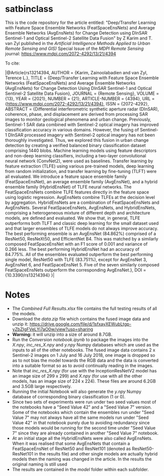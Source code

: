 # satbinclass

This is the code repository for the article entitled: "Deep/Transfer Learning with Feature Space Ensemble Networks (FeatSpaceEnsNets) and Average Ensemble Networks (AvgEnsNets) for Change Detection using DInSAR Sentinel-1 and Optical Sentinel-2 Satellite Data Fusion" by Z Karim and T. van Zyl published in the *Artificial Intelligence Methods Applied to Urban Remote Sensing and GIS)* Special Issue of the *MDPI Remote Sensing* journal: https://www.mdpi.com/2072-4292/13/21/4394 

To cite: 

|@Article{rs13214394,
AUTHOR = {Karim, Zainoolabadien and van Zyl, Terence L.},
TITLE = {Deep/Transfer Learning with Feature Space Ensemble Networks (FeatSpaceEnsNets) and Average Ensemble Networks (AvgEnsNets) for Change Detection Using DInSAR Sentinel-1 and Optical Sentinel-2 Satellite Data Fusion},
JOURNAL = {Remote Sensing},
VOLUME = {13},
YEAR = {2021},
NUMBER = {21},
ARTICLE-NUMBER = {4394},
URL = {https://www.mdpi.com/2072-4292/13/21/4394},
ISSN = {2072-4292},
ABSTRACT = {Differential interferometric synthetic aperture radar (DInSAR), coherence, phase, and displacement are derived from processing SAR images to monitor geological phenomena and urban change. Previously, Sentinel-1 SAR data combined with Sentinel-2 optical imagery has improved classification accuracy in various domains. However, the fusing of Sentinel-1 DInSAR processed imagery with Sentinel-2 optical imagery has not been thoroughly investigated. Thus, we explored this fusion in urban change detection by creating a verified balanced binary classification dataset comprising 1440 blobs. Machine learning models using feature descriptors and non-deep learning classifiers, including a two-layer convolutional neural network (ConvNet2), were used as baselines. Transfer learning by feature extraction (TLFE) using various pre-trained models, deep learning from random initialization, and transfer learning by fine-tuning (TLFT) were all evaluated. We introduce a feature space ensemble family (FeatSpaceEnsNet), an average ensemble family (AvgEnsNet), and a hybrid ensemble family (HybridEnsNet) of TLFE neural networks. The FeatSpaceEnsNets combine TLFE features directly in the feature space using logistic regression. AvgEnsNets combine TLFEs at the decision level by aggregation. HybridEnsNets are a combination of FeatSpaceEnsNets and AvgEnsNets. Several FeatSpaceEnsNets, AvgEnsNets, and HybridEnsNets, comprising a heterogeneous mixture of different depth and architecture models, are defined and evaluated. We show that, in general, TLFE outperforms both TLFT and classic deep learning for the small dataset used and that larger ensembles of TLFE models do not always improve accuracy. The best performing ensemble is an AvgEnsNet (84.862%) comprised of a ResNet50, ResNeXt50, and EfficientNet B4. This was matched by a similarly composed FeatSpaceEnsNet with an F1 score of 0.001 and variance of 0.266 less. The best performing HybridEnsNet had an accuracy of 84.775%. All of the ensembles evaluated outperform the best performing single model, ResNet50 with TLFE (83.751%), except for AvgEnsNet 3, AvgEnsNet 6, and FeatSpaceEnsNet 5. Five of the seven similarly composed FeatSpaceEnsNets outperform the corresponding AvgEnsNet.},
DOI = {10.3390/rs13214394}
}|


# Notes

- The *Combined Full Results.xlsx* file contains the full testing results of all the models.
- Download the *data.zip* file which contains the fused image data and unzip it: https://drive.google.com/file/d/1sfxayXEWubLtgp-yZbZIgFVeLYi7aO0w/view?usp=sharing 
- **Warning:** it will unzip into a size of around 8.7GB.
- Run the *Conversion notebook.ipynb* to package the images into the *X.npy*, *inc_res_X.npy* and *y.npy* Numpy databases which are used as the inputs to all of the other notebooks. The fused image data contains 2 x Sentinel-2 images on 1 July and 16 July 2018, one image is dropped so as to not bias the model towards the RGB data and the data is converted into a suitable format so as to avoid continually reading in the images.
- Note that *inc_res_X.npy* (for use with the InceptionResNetV2 model has an image size of 299 x 299) and *X.npy* (for use with all the other models, has an image size of 224 x 224). These files are around 6.2GB and 3.5GB large respectively.
- Running the initial Notebook will also generate the *y.npy* Numpy database of corresponding binary classification (1 or 0).
- Since two sets of experiments were run under two seed values most of the notebooks have a "Seed Value 42" and a "Seed Value 7" version. Some of the notebooks which contain the ensembles run under "Seed Value 7" may not always have all the same models run under "Seed Value 42" in that notebook purely due to avoiding redundancy since those models would be running for the second time under "Seed Value 7" since they are already contained in another "Seed Value 7" notebook.
- At an initial stage all the HybridEnsNets were also called AvgEnsNets. When it was realised that some AvgEnsNets that contain a FeatSpaceEnsNet of ResNet50 and ResNet101 (denoted as ResNet50-ResNet101 in the results file) and other single models are actually hybrid models then the naming was changed in the article. In the results the original naming is still used
- The results are contained in the *model* folder within each subfolder.
